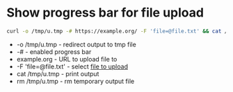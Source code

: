 # Show progress bar for file upload

```bash
curl -o /tmp/u.tmp -# https://example.org/ -F 'file=@file.txt' && cat /tmp/u.tmp && rm /tmp/u.tmp
```

- -o /tmp/u.tmp - redirect output to tmp file
- -# - enabled progress bar
- example.org - URL to upload file to
- -F 'file=@file.txt' - select [file to upload](/curl/upload_file)
- cat /tmp/u.tmp - print output
- rm /tmp/u.tmp - rm temporary output file
